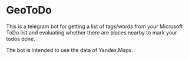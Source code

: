 # GeoToDo

This is a telegram bot for getting a list of tags/words from your Microsoft ToDo list 
and evaluating whether there are places nearby to mark your todos done.

The bot is intended to use the data of Yandex.Maps.
